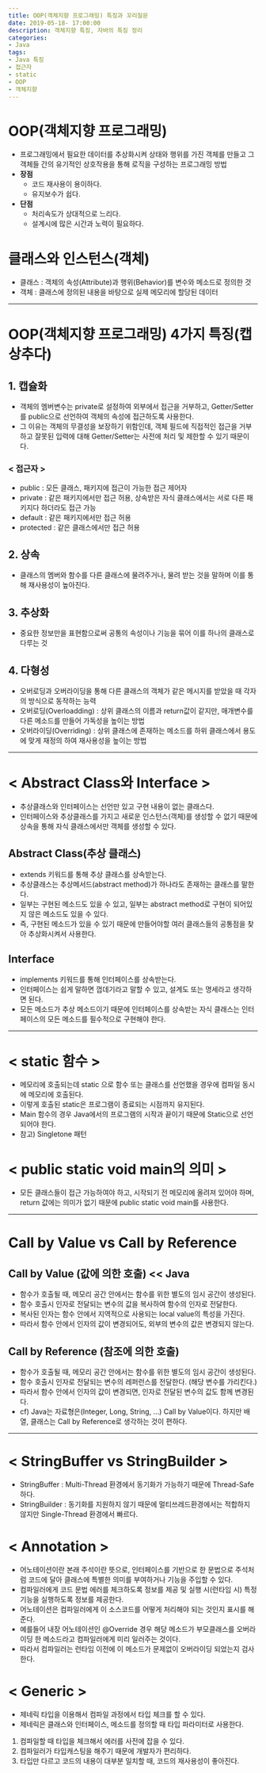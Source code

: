 ```yaml
---
title: OOP(객체지향 프로그래밍) 특징과 꼬리질문
date: 2019-05-18- 17:00:00
description: 객체지향 특징, 자바의 특징 정리
categories:
- Java
tags: 
- Java 특징
- 접근자
- static
- OOP
- 객체지향
---
```

# OOP(객체지향 프로그래밍)
- 프로그래밍에서 필요한 데이터를 추상화시켜 상태와 행위를 가진 객체를 만들고 그 객체들 간의 유기적인 상호작용을 통해 로직을 구성하는 프로그래밍 방법
- **장점**
    - 코드 재사용이 용이하다.
    - 유지보수가 쉽다.
- **단점**
    - 처리속도가 상대적으로 느리다.
    - 설계시에 많은 시간과 노력이 필요하다.

# 클래스와 인스턴스(객체)
- 클래스 : 객체의 속성(Attribute)과 행위(Behavior)를 변수와 메소드로 정의한 것
- 객체 : 클래스에 정의된 내용을 바탕으로 실제 메모리에 할당된 데이터

***

# OOP(객체지향 프로그래밍) 4가지 특징(캡상추다)
## 1. 캡슐화
- 객체의 멤버변수는 private로 설정하여 외부에서 접근을 거부하고, Getter/Setter를 public으로 선언하여 객체의 속성에 접근하도록 사용한다.
- 그 이유는 객체의 무결성을 보장하기 위함인데, 객체 필드에 직접적인 접근을 거부하고 잘못된 입력에 대해 Getter/Setter는 사전에 처리 및 제한할 수 있기 때문이다.

### < 접근자 >
- public    : 모든 클래스, 패키지에 접근이 가능한 접근 제어자
- private   : 같은 패키지에서만 접근 허용, 상속받은 자식 클래스에서는 서로 다른 패키지다 하더라도 접근 가능
- default   : 같은 패키지에서만 접근 허용
- protected : 같은 클래스에서만 접근 허용

## 2. 상속
- 클래스의 멤버와 함수를 다른 클래스에 물려주거나, 물려 받는 것을 말하며 이를 통해 재사용성이 높아진다.

## 3. 추상화
- 중요한 정보만을 표현함으로써 공통의 속성이나 기능을 묶어 이를 하나의 클래스로 다루는 것

## 4. 다형성
- 오버로딩과 오버라이딩을 통해 다른 클래스의 객체가 같은 메시지를 받았을 때 각자의 방식으로 동작하는 능력
- 오버로딩(Overloadding)    : 상위 클래스의 이름과 return값이 같지만, 매개변수를 다른 메소드를 만들어 가독성을 높이는 방법
- 오버라이딩(Overriding)     : 상위 클래스에 존재하는 메소드를 하위 클래스에서 용도에 맞게 재정의 하여 재사용성을 높이는 방법

***

# < Abstract Class와 Interface >
- 추상클래스와 인터페이스는 선언만 있고 구현 내용이 없는 클래스다.
- 인터페이스와 추상클래스를 가지고 새로운 인스턴스(객체)를 생성할 수 없기 때문에 상속을 통해 자식 클래스에서만 객체를 생성할 수 있다.

## Abstract Class(추상 클래스)
- extends 키워드를 통해 추상 클래스를 상속받는다.
- 추상클래스는 추상메서드(abstract method)가 하나라도 존재하는 클래스를 말한다. 
- 일부는 구현된 메소드도 있을 수 있고, 일부는 abstract method로 구현이 되어있지 않은 메소드도 있을 수 있다. 
- 즉, 구현된 메소드가 있을 수 있기 때문에 만들어야할 여러 클래스들의 공통점을 찾아 추상화시켜서 사용한다.

## Interface
- implements 키워드를 통해 인터페이스를 상속받는다.
- 인터페이스는 쉽게 말하면 껍데기라고 말할 수 있고, 설계도 또는 명세라고 생각하면 된다.
- 모든 메소드가 추상 메소드이기 때문에 인터페이스를 상속받는 자식 클래스는 인터페이스의 모든 메소드를 필수적으로 구현해야 한다.

***

# < static 함수 >
- 메모리에 호출되는데 static 으로 함수 또는 클래스를 선언했을 경우에 컴파일 동시에 메모리에 호출된다.
- 이렇게 호출된 static은 프로그램이 종료되는 시점까지 유지된다.
- Main 함수의 경우 Java에서의 프로그램의 시작과 끝이기 때문에 Static으로 선언되어야 한다.
- 참고) Singletone 패턴

# < public static void main의 의미 >
- 모든 클래스들이 접근 가능하여야 하고, 시작되기 전 메모리에 올려져 있어야 하며, return 값에는 의미가 없기 때문에 public static void main를 사용한다.

***

# Call by Value vs Call by Reference
## Call by Value (값에 의한 호출)        << Java
- 함수가 호출될 때, 메모리 공간 안에서는 함수를 위한 별도의 임시 공간이 생성된다.
- 함수 호출시 인자로 전달되는 변수의 값을 복사하여 함수의 인자로 전달한다.
- 복사된 인자는 함수 안에서 지역적으로 사용되는 local value의 특성을 가진다.
- 따라서 함수 안에서 인자의 값이 변경되어도, 외부의 변수의 값은 변경되지 않는다.

## Call by Reference (참조에 의한 호출)
- 함수가 호출될 때, 메모리 공간 안에서는 함수를 위한 별도의 임시 공간이 생성된다.
- 함수 호출시 인자로 전달되는 변수의 레퍼런스를 전달한다. (해당 변수를 가리킨다.)
- 따라서 함수 안에서 인자의 값이 변경되면, 인자로 전달된 변수의 값도 함께 변경된다.
- cf) Java는 자료형은(Integer, Long, String, ...) Call by Value이다. 하지만 배열, 클래스는 Call by Reference로 생각하는 것이 편하다.

***

# < StringBuffer vs StringBuilder >
- StringBuffer    : Multi-Thread 환경에서 동기화가 가능하기 때문에 Thread-Safe하다.
- StringBuilder   : 동기화를 지원하지 않기 때문에 멀티쓰레드환경에서는 적합하지 않지만 Single-Thread 환경에서 빠르다.

# < Annotation >
- 어노테이션이란 본래 주석이란 뜻으로, 인터페이스를 기반으로 한 문법으로 주석처럼 코드에 달아 클래스에 특별한 의미를 부여하거나 기능을 주입할 수 있다.
- 컴파일러에게 코드 문법 에러를 체크하도록 정보를 제공 및 실행 시(런타임 시) 특정 기능을 실행하도록 정보를 제공한다.
- 어노테이션은 컴파일러에게 이 소스코드를 어떻게 처리해야 되는 것인지 표시를 해준다. 
- 예를들어 내장 어노테이션인 @Override 경우 해당 메소드가 부모클래스를 오버라이딩 한 메소드라고 컴파일러에게 미리 일러주는 것이다. 
- 따라서 컴파일러는 런타임 이전에 이 메소드가 문제없이 오버라이딩 되었는지 검사한다.

# < Generic >
- 제네릭 타입을 이용해서 컴파일 과정에서 타입 체크를 할 수 있다.
- 제네릭은 클래스와 인터페이스, 메소드를 정의할 때 타입 파라미터로 사용한다.
1. 컴파일할 때 타입을 체크해서 에러를 사전에 잡을 수 있다.
2. 컴파일러가 타입캐스팅을 해주기 때문에 개발자가 편리하다.
3. 타입만 다르고 코드의 내용이 대부분 일치할 때, 코드의 재사용성이 좋아진다.